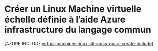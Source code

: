 <properties
    pageTitle="Créer un jeu d’échelle Machine virtuelle | Microsoft Azure"
    description="Créer une échelle de Machine virtuelle définie à l’aide de l’infrastructure du langage commun Azure"
    services="virtual-machine-scale-sets"
    documentationCenter=""
    authors="gatneil"
    manager="madhana"
    editor="tysonn"
    tags="azure-resource-manager" />

<tags
    ms.service="virtual-machine-scale-sets"
    ms.workload="na"
    ms.tgt_pltfrm="na"
    ms.devlang="na"
    ms.topic="get-started-article"
    ms.date="03/22/2016"
    ms.author="gatneil"/>

# <a name="create-a-linux-virtual-machine-scale-set-using-azure-cli"></a>Créer un Linux Machine virtuelle échelle définie à l’aide Azure infrastructure du langage commun

[AZURE.INCLUDE [virtual-machines-linux-cli-vmss-quick-create-include](../../includes/virtual-machines-linux-cli-vmss-quick-create-include.md)]
